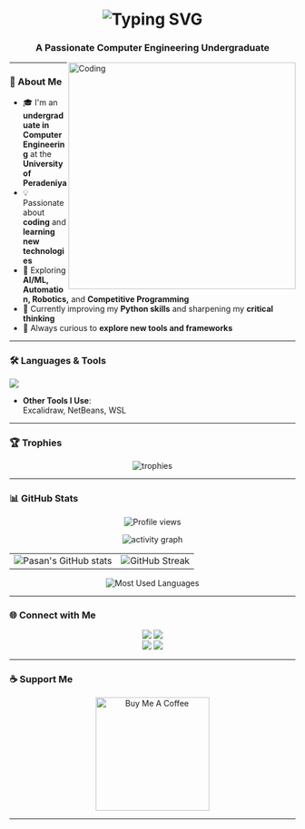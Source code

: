 <h1 align="center">
  <img src="https://readme-typing-svg.herokuapp.com?size=30&duration=4000&color=1D9BF0&center=true&vCenter=true&width=500&lines=Hi+👋,+I'm+Pasan+Chathuranga;Welcome+to+my+GitHub+Profile!" alt="Typing SVG">
</h1>

<h3 align="center">A Passionate Computer Engineering Undergraduate</h3>

<img align="right" alt="Coding" width="400" src="https://media.giphy.com/media/qgQUggAC3Pfv687qPC/giphy.gif">

---

### 🚀 About Me
- 🎓 I'm an **undergraduate in Computer Engineering** at the **University of Peradeniya**  
- 💡 Passionate about **coding** and **learning new technologies**  
- 🤖 Exploring **AI/ML, Automation, Robotics,** and **Competitive Programming**  
- 🐍 Currently improving my **Python skills** and sharpening my **critical thinking**  
- 🌱 Always curious to **explore new tools and frameworks**  

---

### 🛠️ Languages & Tools
<p align="left">
  <img src="https://skillicons.dev/icons?i=python,java,c,html,css,js,bootstrap,mysql,php,arduino,git,github,vscode,anaconda,latex" />
</p>

- **Other Tools I Use**:</br>
 Excalidraw, NetBeans, WSL  

---

### 🏆 Trophies  
<p align="center">
  <img src="https://github-profile-trophy.vercel.app/?username=pasan3251&theme=onedark&margin-w=10&margin-h=10" alt="trophies"/>
</p>

---

### 📊 GitHub Stats
<p align="center">
  <img src="https://komarev.com/ghpvc/?username=pasan3251&label=Profile%20views&color=0e75b6&style=for-the-badge" alt="Profile views" />
</p>

<p align="center">
  <img src="https://github-readme-activity-graph.vercel.app/graph?username=pasan3251&theme=tokyo-night" alt="activity graph"/>
</p>

<p align="center">
  <table>
    <tr>
      <td><img src="https://github-readme-stats.vercel.app/api?username=pasan3251&show_icons=true&theme=tokyonight" alt="Pasan's GitHub stats" /></td>
      <td><img src="https://github-readme-streak-stats.herokuapp.com/?user=pasan3251&theme=tokyonight" alt="GitHub Streak" /></td>
    </tr>
  </table>
</p>

<p align="center">
  <img src="https://github-readme-stats.vercel.app/api/top-langs/?username=pasan3251&layout=compact&theme=tokyonight" alt="Most Used Languages" />
</p>



---

### 🌐 Connect with Me
<p align="center">
  <a href="https://www.linkedin.com/in/pasan-wijerathne-857442371" target="_blank"><img src="https://skillicons.dev/icons?i=linkedin" /></a>
  <a href="https://www.instagram.com/pasan_chathuranga_" target="_blank"><img src="https://skillicons.dev/icons?i=instagram" /></a>
  </br>
  <a href="https://www.hackerrank.com/profile/wijerathnedkgpcb" target="_blank"><img src="https://img.shields.io/badge/HackerRank-2EC866?style=for-the-badge&logo=HackerRank&logoColor=white" /></a>
  <a href="https://codeforces.com/profile/Pasan_Chathuranga" target="_blank"><img src="https://img.shields.io/badge/Codeforces-445f9d?style=for-the-badge&logo=codeforces&logoColor=white" /></a>
</p>

---

### ☕ Support Me
<p align="center"><a href="https://buymeacoffee.com/pasan3251" target="_blank"><img src="https://cdn.buymeacoffee.com/buttons/v2/default-yellow.png" alt="Buy Me A Coffee" width="200"></a></p>

---

